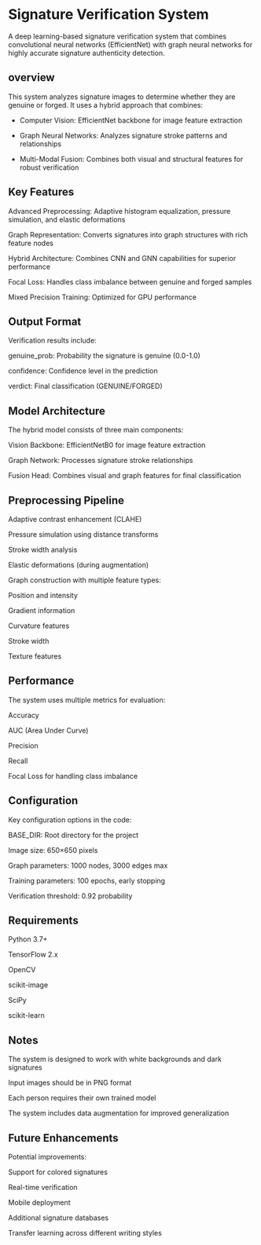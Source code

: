 # Signature Verification System
A deep learning-based signature verification system that combines convolutional neural networks (EfficientNet) with graph neural networks for highly accurate signature authenticity detection.
## overview
This system analyzes signature images to determine whether they are genuine or forged. It uses a hybrid approach that combines:

- Computer Vision: EfficientNet backbone for image feature extraction

- Graph Neural Networks: Analyzes signature stroke patterns and relationships

- Multi-Modal Fusion: Combines both visual and structural features for robust verification
## Key Features
Advanced Preprocessing: Adaptive histogram equalization, pressure simulation, and elastic deformations

Graph Representation: Converts signatures into graph structures with rich feature nodes

Hybrid Architecture: Combines CNN and GNN capabilities for superior performance

Focal Loss: Handles class imbalance between genuine and forged samples

Mixed Precision Training: Optimized for GPU performance
## Output Format
Verification results include:

genuine_prob: Probability the signature is genuine (0.0-1.0)

confidence: Confidence level in the prediction

verdict: Final classification (GENUINE/FORGED)

## Model Architecture
The hybrid model consists of three main components:

Vision Backbone: EfficientNetB0 for image feature extraction

Graph Network: Processes signature stroke relationships

Fusion Head: Combines visual and graph features for final classification

## Preprocessing Pipeline
Adaptive contrast enhancement (CLAHE)

Pressure simulation using distance transforms

Stroke width analysis

Elastic deformations (during augmentation)

Graph construction with multiple feature types:

Position and intensity

Gradient information

Curvature features

Stroke width

Texture features

## Performance
The system uses multiple metrics for evaluation:

Accuracy

AUC (Area Under Curve)

Precision

Recall

Focal Loss for handling class imbalance

## Configuration
Key configuration options in the code:

BASE_DIR: Root directory for the project

Image size: 650×650 pixels

Graph parameters: 1000 nodes, 3000 edges max

Training parameters: 100 epochs, early stopping

Verification threshold: 0.92 probability

## Requirements
Python 3.7+

TensorFlow 2.x

OpenCV

scikit-image

SciPy

scikit-learn

## Notes
The system is designed to work with white backgrounds and dark signatures

Input images should be in PNG format

Each person requires their own trained model

The system includes data augmentation for improved generalization

## Future Enhancements
Potential improvements:

Support for colored signatures

Real-time verification

Mobile deployment

Additional signature databases

Transfer learning across different writing styles
